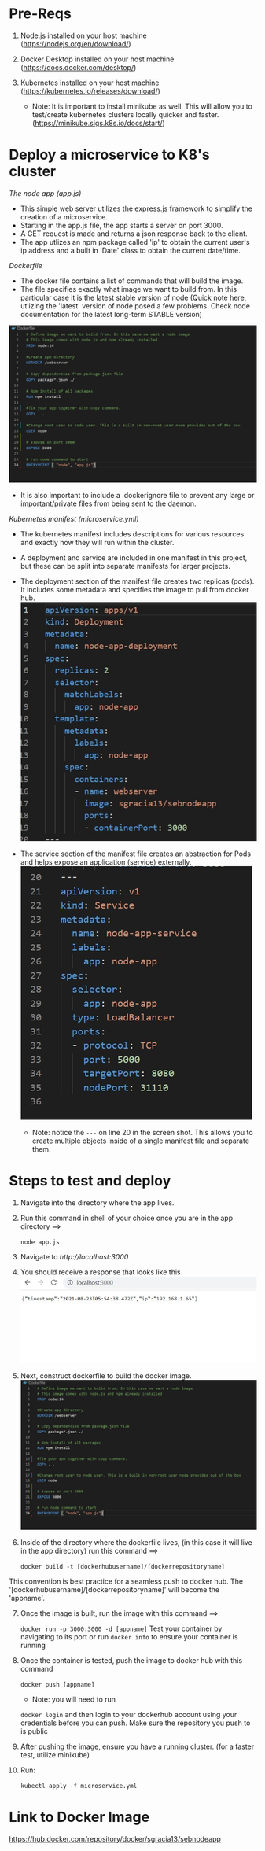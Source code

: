 # Pre-Reqs
1. Node.js installed on your host machine (https://nodejs.org/en/download/)
2. Docker Desktop installed on your host machine (https://docs.docker.com/desktop/)
3. Kubernetes installed on your host machine (https://kubernetes.io/releases/download/)

    - Note: It is important to install minikube as well. This will allow you to test/create kubernetes clusters locally quicker and faster.(https://minikube.sigs.k8s.io/docs/start/)
# Deploy a microservice to K8's cluster

*The node app (app.js)*
- This simple web server utilizes the express.js framework to simplify the creation of a microservice.
- Starting in the app.js file, the app starts a server on port 3000.
- A GET request is made and returns a json response back to the client. 
- The app utlizes an npm package called 'ip' to obtain the current user's ip address and a built in 'Date' class to obtain the current date/time.

*Dockerfile* 

- The docker file contains a list of commands that will build the image.
- The file specifies exactly what image we want to build from. In this particular case it is the latest stable version of node (Quick note here, utlizing the 'latest' version of node posed a few problems. Check node documentation for the latest long-term STABLE version)

![](images/dockerfile.jpg)

- It is also important to include a .dockerignore file to prevent any large or important/private files from being sent to the daemon. 



*Kubernetes manifest (microservice.yml)*
- The kubernetes manifest includes descriptions for various resources and exactly how they will run within the cluster. 
- A deployment and service are included in one manifest in this project, but these can be split into separate manifests for larger projects.

- The deployment section of the manifest file creates two replicas (pods). It includes some metadata and specifies the image to pull from docker hub. 
![](images/deployment.jpg)

- The service section of the manifest file creates an abstraction for Pods and helps expose an application (service) externally.
![](images/services.jpg) 
    - Note: notice the ```---``` on line 20 in the screen shot. This allows you to create multiple objects inside of a single manifest file and separate them. 


# Steps to test and deploy
1. Navigate into the directory where the app lives.
2. Run this command in shell of your choice once you are in the app directory ==> 

    ```node app.js```

3. Navigate to *http://localhost:3000*
4. You should receive a response that looks like this ![](images/jsonresponse.jpg) 
5. Next, construct dockerfile to build the docker image. 
 ![](images/dockerfile.jpg)
6. Inside of the directory where the dockerfile lives, (in this case it will live in the app directory)
run this command ==> 

    ``docker build -t [dockerhubusername]/[dockerrepositoryname]`` 
    
This convention is best practice for a seamless push to docker hub. The '[dockerhubusername]/[dockerrepositoryname]' will become the 'appname'.

7. Once the image is built, run the image with this command ==> 

    ```docker run -p 3000:3000 -d [appname]```
Test your container by navigating to its port or run ```docker info``` to ensure your container is running
8. Once the container is tested, push the image to docker hub with this command 

    ``` docker push [appname] ```

    - Note: you will need to run 
    
    ```docker login``` and then login to your dockerhub account using your credentials before you can push. Make sure the repository you push to is public

9. After pushing the image, ensure you have a running cluster. (for a faster test, utilize minikube) 
10. Run:

    ```kubectl apply -f microservice.yml```


# Link to Docker Image 
https://hub.docker.com/repository/docker/sgracia13/sebnodeapp

